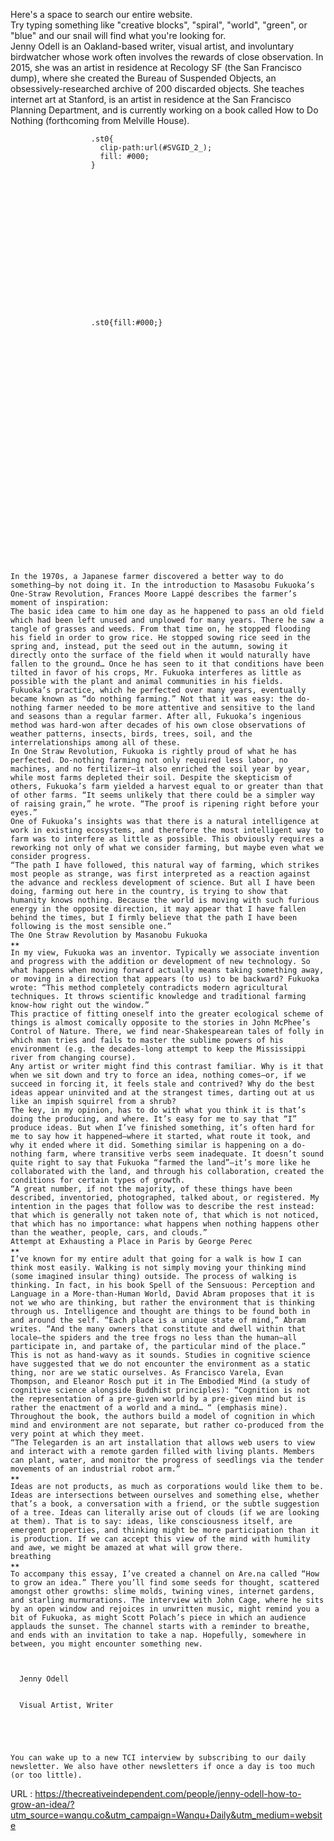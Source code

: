   Here's a space to search our entire website.  
    Try typing something like "creative blocks", "spiral", "world", "green", or "blue" and our snail will find what you're looking for.  
    Jenny Odell is an Oakland-based writer, visual artist, and involuntary birdwatcher whose work often involves the rewards of close observation. In 2015, she was an artist in residence at Recology SF (the San Francisco dump), where she created the Bureau of Suspended Objects, an obsessively-researched archive of 200 discarded objects. She teaches internet art at Stanford, is an artist in residence at the San Francisco Planning Department, and is currently working on a book called How to Do Nothing (forthcoming from Melville House).  
    




                      .st0{
                        clip-path:url(#SVGID_2_);
                        fill: #000;
                      }
                      
















                      .st0{fill:#000;}
                    


























  
    In the 1970s, a Japanese farmer discovered a better way to do something—by not doing it. In the introduction to Masasobu Fukuoka’s One-Straw Revolution, Frances Moore Lappé describes the farmer’s moment of inspiration:  
    The basic idea came to him one day as he happened to pass an old field which had been left unused and unplowed for many years. There he saw a tangle of grasses and weeds. From that time on, he stopped flooding his field in order to grow rice. He stopped sowing rice seed in the spring and, instead, put the seed out in the autumn, sowing it directly onto the surface of the field when it would naturally have fallen to the ground… Once he has seen to it that conditions have been tilted in favor of his crops, Mr. Fukuoka interferes as little as possible with the plant and animal communities in his fields.  
    Fukuoka’s practice, which he perfected over many years, eventually became known as “do nothing farming.” Not that it was easy: the do-nothing farmer needed to be more attentive and sensitive to the land and seasons than a regular farmer. After all, Fukuoka’s ingenious method was hard-won after decades of his own close observations of weather patterns, insects, birds, trees, soil, and the interrelationships among all of these.  
    In One Straw Revolution, Fukuoka is rightly proud of what he has perfected. Do-nothing farming not only required less labor, no machines, and no fertilizer—it also enriched the soil year by year, while most farms depleted their soil. Despite the skepticism of others, Fukuoka’s farm yielded a harvest equal to or greater than that of other farms. “It seems unlikely that there could be a simpler way of raising grain,” he wrote. “The proof is ripening right before your eyes.”  
    One of Fukuoka’s insights was that there is a natural intelligence at work in existing ecosystems, and therefore the most intelligent way to farm was to interfere as little as possible. This obviously requires a reworking not only of what we consider farming, but maybe even what we consider progress.  
    “The path I have followed, this natural way of farming, which strikes most people as strange, was first interpreted as a reaction against the advance and reckless development of science. But all I have been doing, farming out here in the country, is trying to show that humanity knows nothing. Because the world is moving with such furious energy in the opposite direction, it may appear that I have fallen behind the times, but I firmly believe that the path I have been following is the most sensible one.”  
    The One Straw Revolution by Masanobu Fukuoka  
    ✶✶  
    In my view, Fukuoka was an inventor. Typically we associate invention and progress with the addition or development of new technology. So what happens when moving forward actually means taking something away, or moving in a direction that appears (to us) to be backward? Fukuoka wrote: “This method completely contradicts modern agricultural techniques. It throws scientific knowledge and traditional farming know-how right out the window.”  
    This practice of fitting oneself into the greater ecological scheme of things is almost comically opposite to the stories in John McPhee’s Control of Nature. There, we find near-Shakespearean tales of folly in which man tries and fails to master the sublime powers of his environment (e.g. the decades-long attempt to keep the Mississippi river from changing course).  
    Any artist or writer might find this contrast familiar. Why is it that when we sit down and try to force an idea, nothing comes—or, if we succeed in forcing it, it feels stale and contrived? Why do the best ideas appear uninvited and at the strangest times, darting out at us like an impish squirrel from a shrub?  
    The key, in my opinion, has to do with what you think it is that’s doing the producing, and where. It’s easy for me to say that “I” produce ideas. But when I’ve finished something, it’s often hard for me to say how it happened—where it started, what route it took, and why it ended where it did. Something similar is happening on a do-nothing farm, where transitive verbs seem inadequate. It doesn’t sound quite right to say that Fukuoka “farmed the land”—it’s more like he collaborated with the land, and through his collaboration, created the conditions for certain types of growth.  
    “A great number, if not the majority, of these things have been described, inventoried, photographed, talked about, or registered. My intention in the pages that follow was to describe the rest instead: that which is generally not taken note of, that which is not noticed, that which has no importance: what happens when nothing happens other than the weather, people, cars, and clouds.”  
    Attempt at Exhausting a Place in Paris by George Perec  
    ✶✶  
    I’ve known for my entire adult that going for a walk is how I can think most easily. Walking is not simply moving your thinking mind (some imagined insular thing) outside. The process of walking is thinking. In fact, in his book Spell of the Sensuous: Perception and Language in a More-than-Human World, David Abram proposes that it is not we who are thinking, but rather the environment that is thinking through us. Intelligence and thought are things to be found both in and around the self. “Each place is a unique state of mind,” Abram writes. “And the many owners that constitute and dwell within that locale—the spiders and the tree frogs no less than the human—all participate in, and partake of, the particular mind of the place.”  
    This is not as hand-wavy as it sounds. Studies in cognitive science have suggested that we do not encounter the environment as a static thing, nor are we static ourselves. As Francisco Varela, Evan Thompson, and Eleanor Rosch put it in The Embodied Mind (a study of cognitive science alongside Buddhist principles): “Cognition is not the representation of a pre-given world by a pre-given mind but is rather the enactment of a world and a mind… “ (emphasis mine). Throughout the book, the authors build a model of cognition in which mind and environment are not separate, but rather co-produced from the very point at which they meet.  
    “The Telegarden is an art installation that allows web users to view and interact with a remote garden filled with living plants. Members can plant, water, and monitor the progress of seedlings via the tender movements of an industrial robot arm.”  
    ✶✶  
    Ideas are not products, as much as corporations would like them to be. Ideas are intersections between ourselves and something else, whether that’s a book, a conversation with a friend, or the subtle suggestion of a tree. Ideas can literally arise out of clouds (if we are looking at them). That is to say: ideas, like consciousness itself, are emergent properties, and thinking might be more participation than it is production. If we can accept this view of the mind with humility and awe, we might be amazed at what will grow there.  
    breathing  
    ✶✶  
    To accompany this essay, I’ve created a channel on Are.na called “How to grow an idea.” There you’ll find some seeds for thought, scattered amongst other growths: slime molds, twining vines, internet gardens, and starling murmurations. The interview with John Cage, where he sits by an open window and rejoices in unwritten music, might remind you a bit of Fukuoka, as might Scott Polach’s piece in which an audience applauds the sunset. The channel starts with a reminder to breathe, and ends with an invitation to take a nap. Hopefully, somewhere in between, you might encounter something new.  
    
  
    
      Jenny Odell
      
    
      Visual Artist, Writer
      
    
  
    
  
    You can wake up to a new TCI interview by subscribing to our daily newsletter. We also have other newsletters if once a day is too much (or too little).  
    
  URL : https://thecreativeindependent.com/people/jenny-odell-how-to-grow-an-idea/?utm_source=wanqu.co&utm_campaign=Wanqu+Daily&utm_medium=website